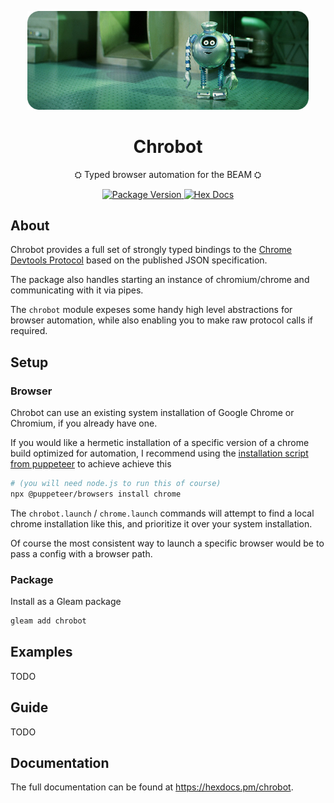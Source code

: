 <p align="center"> 
<img src="./docs/header_1.png" alt="" style="max-width: 450px">
</p>

<h1 align="center">Chrobot</h1>

<p align="center">
⛭ Typed browser automation for the BEAM ⛭
</p>
<p align="center">
<a href="https://hex.pm/packages/chrobot">
  <img src="https://img.shields.io/hexpm/v/chrobot" alt="Package Version">
</a>
<a href="https://hexdocs.pm/chrobot/">
  <img src="https://img.shields.io/badge/hex-docs-ffaff3" alt="Hex Docs">
</a>
</p>

## About

Chrobot provides a full set of strongly typed bindings to the [Chrome Devtools Protocol](https://chromedevtools.github.io/devtools-protocol/) based on the published JSON specification.

The package also handles starting an instance of chromium/chrome and communicating with it via pipes.

The `chrobot` module expeses some handy high level abstractions for browser automation, while also enabling you to make raw protocol calls if required.

## Setup

### Browser

Chrobot can use an existing system installation of Google Chrome or Chromium, if you already have one.

If you would like a hermetic installation of a specific version of a chrome build optimized for automation, I recommend using the [installation script from puppeteer](https://pptr.dev/browsers-api) to achieve achieve this

```sh
# (you will need node.js to run this of course)
npx @puppeteer/browsers install chrome
```

The `chrobot.launch` / `chrome.launch` commands will attempt to find a local chrome installation like this, and prioritize it over your system installation.

Of course the most consistent way to launch a specific browser would be to pass a config with a browser path.

### Package

Install as a Gleam package

```sh
gleam add chrobot
```

## Examples

TODO

## Guide

TODO

## Documentation

The full documentation can be found at <https://hexdocs.pm/chrobot>.